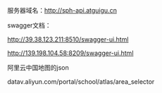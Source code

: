 服务器域名：http://sph-api.atguigu.cn

swagger文档：

http://39.38.123.211:8510/swagger-ui.html

http://139.198.104.58:8209/swagger-ui.html

阿里云中国地图的json

datav.aliyun.com/portal/school/atlas/area_selector
